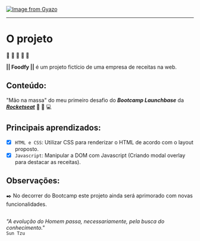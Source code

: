 [![Image from Gyazo](https://i.gyazo.com/75da0a5cc4023f7ba98ddc33f73a2869.gif)](https://gyazo.com/75da0a5cc4023f7ba98ddc33f73a2869)

---
# O projeto  

:hamburger: :ramen: :pizza: :sushi: :spaghetti:  

**|| Foodfy ||**  é um projeto fictício de uma empresa de receitas na web. 

## Conteúdo:

"Mão na massa" do meu primeiro desafio do **_Bootcamp Launchbase_** da [**_Rocketseat_**](https://rocketseat.com.br) :purple_heart: :rocket: :computer: 

## Principais aprendizados:  
- [x] `HTML e CSS`: Utilizar CSS para renderizar o HTML de acordo com o layout proposto.  
- [x] `Javascript`: Manipular a DOM com Javascript (Criando modal overlay para destacar as receitas).   

## Observações:  

:black_nib: No decorrer do Bootcamp este projeto ainda será aprimorado com novas funcionalidades.  

## 

_"A evolução do Homem passa, necessariamente, pela busca do conhecimento."_  
`Sun Tzu`  